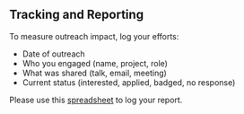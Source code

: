 ## Tracking and Reporting

To measure outreach impact, log your efforts:

- Date of outreach  
- Who you engaged (name, project, role)  
- What was shared (talk, email, meeting)  
- Current status (interested, applied, badged, no response)  

Please use this [spreadsheet](https://docs.google.com/spreadsheets/d/1eFjalXuNnkXWPzXxx6UgUgyCZeknFtORKuC3VGTDBhM/edit?gid=0#gid=0) to log your report.
